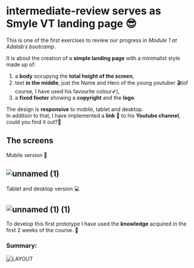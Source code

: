 # intermediate-review serves as Smyle VT landing page 😎

This is one of the first exercises to review our progress in *Module 1 at Adalab´s bootcamp*.  

It is about the creation of a **simple landing page** with a minimalist style made up of:  
1. a **body** occupyng the **total height of the screen**,
2. text **in the middle**, just the Name and Hero of the young youtuber 🎬(of course, I have used his favourite colour✔),
3. a **fixed footer** showing a **copyright** and the **logo**. 


The design is **responsive** to mobile, tablet and desktop.  
In addition to that, I have implemented a **link** 🔗 to his **Youtube channel**, could you find it out?👀



## The screens
Mobile version 📱

![unnamed (1)](https://user-images.githubusercontent.com/81922944/129391622-3326d7f9-a38e-4ec1-9d29-d76db9cc7956.png)
---

Tablet and desktop version 💻

![unnamed (1) (1)](https://user-images.githubusercontent.com/81922944/129391875-bf40ca00-8157-487d-aab5-81345c4c1a68.png)
---



To develop this first prototype I have used the **knowledge** acquired in the first 2 weeks of the course. 💪

### Summary:
![LAYOUT](https://user-images.githubusercontent.com/81922944/129322196-2a1a9997-57eb-4af0-840d-829127720ef5.png)





